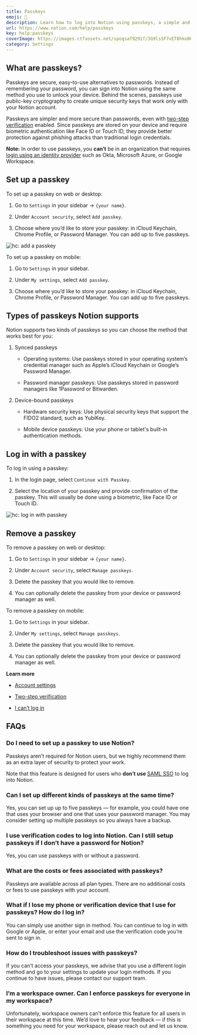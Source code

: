 ```yaml
---
title: Passkeys
emoji: 🔑
description: Learn how to log into Notion using passkeys, a simple and secure alternative to passwords 🔑
url: https://www.notion.com/help/passkeys
key: help:passkeys
coverImage: https://images.ctfassets.net/spoqsaf9291f/3G9lsSF7xET8hko0HHDzoM/a8f7c018fd8e54bf938a609742b6fd7e/Security___privacy_-_hero.png
category: Settings
---
```


## What are passkeys?

Passkeys are secure, easy-to-use alternatives to passwords. Instead of remembering your password, you can sign into Notion using the same method you use to unlock your device. Behind the scenes, passkeys use public-key cryptography to create unique security keys that work only with your Notion account.

Passkeys are simpler and more secure than passwords, even with [two-step verification](https://www.notion.com/help/two-step-verification) enabled. Since passkeys are stored on your device and require biometric authentication like Face ID or Touch ID, they provide better protection against phishing attacks than traditional login credentials.

**Note:** In order to use passkeys,**&#x20;**&#x79;ou **can’t** be in an organization that requires [login using an identity provider](https://www.notion.com/help/saml-sso-configuration) such as Okta, Microsoft Azure, or Google Workspace.

## Set up a passkey

To set up a passkey on web or desktop:

1. Go to `Settings` in your sidebar → `{your name}`.

2. Under `Account security`, select `Add passkey`.

3. Choose where you’d like to store your passkey: in iCloud Keychain, Chrome Profile, or Password Manager. You can add up to five passkeys.

![hc: add a passkey](https://images.ctfassets.net/spoqsaf9291f/6gYkCcPaf8sDoQKUfduXl7/c4d0692837ac2f019a843577626c3d2f/create_passkey.gif)

To set up a passkey on mobile:

1. Go to `Settings` in your sidebar.

2. Under `My settings`, select `Add passkey`.

3. Choose where you’d like to store your passkey: in iCloud Keychain, Chrome Profile, or Password Manager. You can add up to five passkeys.

## Types of passkeys Notion supports

Notion supports two kinds of passkeys so you can choose the method that works best for you:

1. Synced passkeys

   * Operating systems: Use passkeys stored in your operating system’s credential manager such as Apple’s iCloud Keychain or Google’s Password Manager.

   * Password manager passkeys: Use passkeys stored in password managers like 1Password or Bitwarden.

2. Device-bound passkeys

   * Hardware security keys: Use physical security keys that support the FIDO2 standard, such as YubiKey.

   * Mobile device passkeys: Use your phone or tablet's built-in authentication methods.

## Log in with a passkey

To log in using a passkey:

1. In the login page, select `Continue with Passkey`.

2. Select the location of your passkey and provide confirmation of the passkey. This will usually be done using a biometric, like Face ID or Touch ID.

![hc: log in with passkey](https://images.ctfassets.net/spoqsaf9291f/6Jd8yYLbsV17eUWPpAwvCr/6e4e0d64cc44a92f856fe021be85ec8e/log_in_with_passkey.gif)

## Remove a passkey

To remove a passkey on web or desktop:

1. Go to `Settings` in your sidebar → `{your name}`.

2. Under `Account security`, select `Manage passkeys`.

3. Delete the passkey that you would like to remove.

4. You can optionally delete the passkey from your device or password manager as well.

To remove a passkey on mobile:

1. Go to `Settings` in your sidebar.

2. Under `My settings`, select `Manage passkeys`.

3. Delete the passkey that you would like to remove.

4. You can optionally delete the passkey from your device or password manager as well.

**Learn more**

* [Account settings](https://www.notion.com/help/account-settings)

* [Two-step verification](https://www.notion.com/help/two-step-verification)

* [I can’t log in](https://www.notion.com/help/cant-log-in)


## FAQs

### Do I need to set up a passkey to use Notion?

Passkeys aren’t required for Notion users, but we highly recommend them as an extra layer of security to protect your work.

Note that this feature is designed for users who **don’t use&#x20;**[SAML SSO](https://www.notion.com/help/saml-sso-configuration) to log into Notion.


### Can I set up different kinds of passkeys at the same time?

Yes, you can set up up to five passkeys — for example, you could have one that uses your browser and one that uses your password manager. You may consider setting up multiple passkeys so you always have a backup.


### I use verification codes to log into Notion. Can I still setup passkeys if I don’t have a password for Notion?

Yes, you can use passkeys with or without a password.


### What are the costs or fees associated with passkeys?

Passkeys are available across all plan types. There are no additional costs or fees to use passkeys with your account.


### What if I lose my phone or verification device that I use for passkeys? How do I log in?

You can simply use another sign in method. You can continue to log in with Google or Apple, or enter your email and use the verification code you’re sent to sign in.


### How do I troubleshoot issues with passkeys?

If you can’t access your passkeys, we advise that you use a different login method and go to your settings to update your login methods. If you continue to have issues, please contact our support team.


### I’m a workspace owner. Can I enforce passkeys for everyone in my workspace?

Unfortunately, workspace owners can’t enforce this feature for all users in their workspace at this time. We’d love to hear your feedback — if this is something you need for your workspace, please reach out and let us know.
